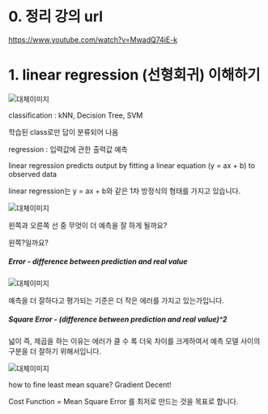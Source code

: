 # 0. 정리 강의 url

https://www.youtube.com/watch?v=MwadQ74iE-k


# 1. linear regression (선형회귀) 이해하기

![대체이미지](https://i.imgur.com/a7G9gs1.png)

classification : kNN, Decision Tree, SVM

학습된 class로만 답이 분류되어 나옴

regression : 입력값에 관한 출력값 예측

linear regression predicts output by fitting a linear equation (y = ax + b) to observed data

linear regression는 y = ax + b와 같은 1차 방정식의 형태를 가지고 있습니다.

![대체이미지](https://i.imgur.com/6P2FMQ6.png)

왼쪽과 오른쪽 선 중 무엇이 더 예측을 잘 하게 될까요?

왼쪽?일까요?

##### Error - difference between prediction and real value

![대체이미지](https://i.imgur.com/qm2wavo.png)

예측을 더 잘하다고 평가되는 기준은 더 작은 에러를 가지고 있는가입니다.

##### Square Error - (difference between prediction and real value)^2

넓이 즉, 제곱을 하는 이유는 에러가 클 수 록 더욱 차이를 크게하여서 예측 모델 사이의 구분을 더 잘하기 위해서입니다.

![대체이미지](https://i.imgur.com/svGfjsZ.png)

how to fine least mean square? Gradient Decent!

Cost Function = Mean Square Error 를 최저로 만드는 것을 목표로 합니다.

